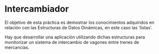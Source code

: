 # Intercambiador

El objetivo de esta práctica es demostrar los conocimientos adquiridos en relación con las Estructuras de Datos Dinámicas, en este caso las ‘listas’.

Hay que desarrollar una aplicación utilizando dichas estructuras para monitorizar un sistema de intercambio de vagones entre trenes de mercancías.
